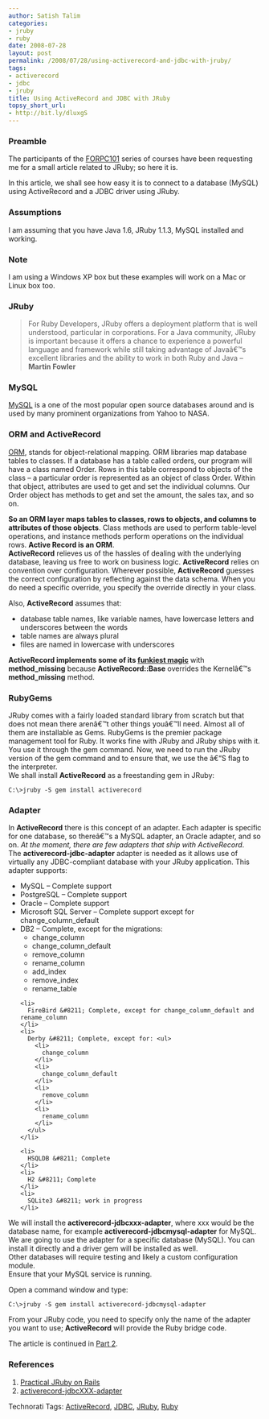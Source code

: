 ```yaml
---
author: Satish Talim
categories:
- jruby
- ruby
date: 2008-07-28
layout: post
permalink: /2008/07/28/using-activerecord-and-jdbc-with-jruby/
tags:
- activerecord
- jdbc
- jruby
title: Using ActiveRecord and JDBC with JRuby
topsy_short_url:
- http://bit.ly/dluxgS
---
```


<div>
  <h3>
    Preamble
  </h3>
  
  <p>
    The participants of the <a href="http://rubylearning.org/">FORPC101</a> series of courses have been requesting me for a small article related to JRuby; so here it is.
  </p>
  <!--more-->
  <p>
    In this article, we shall see how easy it is to connect to a database (MySQL) using ActiveRecord and a JDBC driver using JRuby.
  </p>
  
  <h3>
    Assumptions
  </h3>
  
  <p>
    I am assuming that you have Java 1.6, JRuby 1.1.3, MySQL installed and working.
  </p>
  
  <h3>
    Note
  </h3>
  
  <p>
    I am using a Windows XP box but these examples will work on a Mac or Linux box too.
  </p>
  
  <h3>
    JRuby
  </h3>
  
  <blockquote>
    <p>
      For Ruby Developers, JRuby offers a deployment platform that is well understood, particular in corporations. For a Java community, JRuby is important because it offers a chance to experience a powerful language and framework while still taking advantage of Javaâ€™s excellent libraries and the ability to work in both Ruby and Java &#8211; <strong>Martin Fowler</strong>
    </p>
  </blockquote>
  
  <h3>
    MySQL
  </h3>
  
  <p>
    <a href="http://www.mysql.com/">MySQL</a> is a one of the most popular open source databases around and is used by many prominent organizations from Yahoo to NASA.
  </p>
  
  <h3>
    ORM and ActiveRecord
  </h3>
  
  <p>
    <a href="http://en.wikipedia.org/wiki/Object-relational_mapping">ORM</a>, stands for object-relational mapping. ORM libraries map database tables to classes. If a database has a table called orders, our program will have a class named Order. Rows in this table correspond to objects of the class &#8211; a particular order is represented as an object of class Order. Within that object, attributes are used to get and set the individual columns. Our Order object has methods to get and set the amount, the sales tax, and so on.
  </p>
  
  <p>
    <strong>So an ORM layer maps tables to classes, rows to objects, and columns to attributes of those objects</strong>. Class methods are used to perform table-level operations, and instance methods perform operations on the individual rows. <strong>Active Record is an ORM</strong>.<br /><strong>ActiveRecord</strong> relieves us of the hassles of dealing with the underlying database, leaving us free to work on business logic. <strong>ActiveRecord</strong> relies on convention over configuration. Wherever possible, <strong>ActiveRecord</strong> guesses the correct configuration by reflecting against the data schema. When you do need a specific override, you specify the override directly in your class.
  </p>
  
  <p>
    Also, <strong>ActiveRecord</strong> assumes that:
  </p>
  
  <ul>
    <li>
      database table names, like variable names, have lowercase letters and underscores between the words
    </li>
    <li>
      table names are always plural
    </li>
    <li>
      files are named in lowercase with underscores
    </li>
  </ul>
  
  <p>
    <strong>ActiveRecord implements some of its <a href="http://www.thirdbit.net/articles/2007/08/01/10-things-you-should-know-about-method_missing/">funkiest magic</a></strong> with <strong>method_missing</strong> because <strong>ActiveRecord::Base</strong> overrides the Kernelâ€™s <strong>method_missing</strong> method.
  </p>
  
  <h3>
    RubyGems
  </h3>
  
  <p>
    JRuby comes with a fairly loaded standard library from scratch but that does not mean there arenâ€™t other things youâ€™ll need. Almost all of them are installable as Gems. RubyGems is the premier package management tool for Ruby. It works fine with JRuby and JRuby ships with it. You use it through the gem command. Now, we need to run the JRuby version of the gem command and to ensure that, we use the â€“S flag to the interpreter.<br />We shall install <strong>ActiveRecord</strong> as a freestanding gem in JRuby:
  </p>
  
  <pre><code>C:\>jruby -S gem install activerecord</code></pre>
  
  <h3>
    Adapter
  </h3>
  
  <p>
    In <strong>ActiveRecord</strong> there is this concept of an adapter. Each adapter is specific for one database, so thereâ€™s a MySQL adapter, an Oracle adapter, and so on. <em>At the moment, there are few adapters that ship with ActiveRecord</em>. <br />The <strong>activerecord-jdbc-adapter</strong> adapter is needed as it allows use of virtually any JDBC-compliant database with your JRuby application. This adapter supports:
  </p>
  
  <ul>
    <li>
      MySQL &#8211; Complete support
    </li>
    <li>
      PostgreSQL &#8211; Complete support
    </li>
    <li>
      Oracle &#8211; Complete support
    </li>
    <li>
      Microsoft SQL Server &#8211; Complete support except for change_column_default
    </li>
    <li>
      DB2 &#8211; Complete, except for the migrations: <ul>
        <li>
          change_column
        </li>
        <li>
          change_column_default
        </li>
        <li>
          remove_column
        </li>
        <li>
          rename_column
        </li>
        <li>
          add_index
        </li>
        <li>
          remove_index
        </li>
        <li>
          rename_table
        </li>
      </ul>
    </li>
    
    <li>
      FireBird &#8211; Complete, except for change_column_default and rename_column
    </li>
    <li>
      Derby &#8211; Complete, except for: <ul>
        <li>
          change_column
        </li>
        <li>
          change_column_default
        </li>
        <li>
          remove_column
        </li>
        <li>
          rename_column
        </li>
      </ul>
    </li>
    
    <li>
      HSQLDB &#8211; Complete
    </li>
    <li>
      H2 &#8211; Complete
    </li>
    <li>
      SQLite3 &#8211; work in progress
    </li>
  </ul>
  
  <p>
    We will install the <strong>activerecord-jdbcxxx-adapter</strong>, where xxx would be the database name, for example <strong>activerecord-jdbcmysql-adapter</strong> for MySQL. We are going to use the adapter for a specific database (MySQL). You can install it directly and a driver gem will be installed as well.<br />Other databases will require testing and likely a custom configuration module.<br />Ensure that your MySQL service is running.
  </p>
  
  <p>
    Open a command window and type:
  </p>
  
  <pre><code>C:\>jruby -S gem install activerecord-jdbcmysql-adapter</code></pre>
  
  <p>
    From your JRuby code, you need to specify only the name of the adapter you want to use; <strong>ActiveRecord</strong> will provide the Ruby bridge code.
  </p>
  
  <p>
    The article is continued in <a href="http://rubylearning.com/blog/2008/07/30/using-activerecord-and-jdbc-with-jruby-part-2/">Part 2</a>.
  </p>
  
  <h3>
    References
  </h3>
  
  <ol>
    <li>
      <a href="http://www.apress.com/book/view/1590598814">Practical JRuby on Rails</a>
    </li>
    <li>
      <a href="http://github.com/nicksieger/activerecord-jdbc-adapter/tree/master">activerecord-jdbcXXX-adapter</a>
    </li>
  </ol>
</div>

Technorati Tags: <a href="http://technorati.com/tag/ActiveRecord" rel="tag">ActiveRecord</a>, <a href="http://technorati.com/tag/JDBC" rel="tag">JDBC</a>, <a href="http://technorati.com/tag/JRuby" rel="tag">JRuby</a>, <a href="http://technorati.com/tag/Ruby" rel="tag">Ruby</a>
